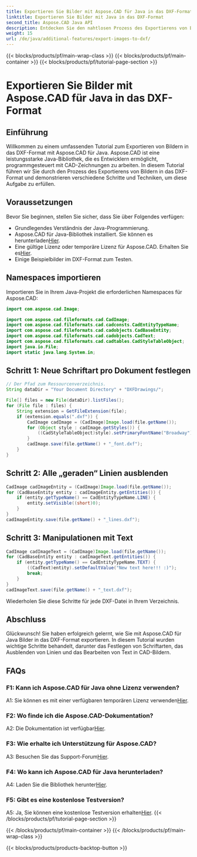 ```yaml
---
title: Exportieren Sie Bilder mit Aspose.CAD für Java in das DXF-Format
linktitle: Exportieren Sie Bilder mit Java in das DXF-Format
second_title: Aspose.CAD Java API
description: Entdecken Sie den nahtlosen Prozess des Exportierens von Bildern in das DXF-Format mit Aspose.CAD für Java. Schritt-für-Schritt-Anleitung, FAQs und mehr.
weight: 15
url: /de/java/additional-features/export-images-to-dxf/
---
```


{{< blocks/products/pf/main-wrap-class >}}
{{< blocks/products/pf/main-container >}}
{{< blocks/products/pf/tutorial-page-section >}}

# Exportieren Sie Bilder mit Aspose.CAD für Java in das DXF-Format

## Einführung

Willkommen zu einem umfassenden Tutorial zum Exportieren von Bildern in das DXF-Format mit Aspose.CAD für Java. Aspose.CAD ist eine leistungsstarke Java-Bibliothek, die es Entwicklern ermöglicht, programmgesteuert mit CAD-Zeichnungen zu arbeiten. In diesem Tutorial führen wir Sie durch den Prozess des Exportierens von Bildern in das DXF-Format und demonstrieren verschiedene Schritte und Techniken, um diese Aufgabe zu erfüllen.

## Voraussetzungen

Bevor Sie beginnen, stellen Sie sicher, dass Sie über Folgendes verfügen:

- Grundlegendes Verständnis der Java-Programmierung.
-  Aspose.CAD für Java-Bibliothek installiert. Sie können es herunterladen[Hier](https://releases.aspose.com/cad/java/).
- Eine gültige Lizenz oder temporäre Lizenz für Aspose.CAD. Erhalten Sie es[Hier](https://purchase.aspose.com/temporary-license/).
- Einige Beispielbilder im DXF-Format zum Testen.

## Namespaces importieren

Importieren Sie in Ihrem Java-Projekt die erforderlichen Namespaces für Aspose.CAD:

```java
import com.aspose.cad.Image;

import com.aspose.cad.fileformats.cad.CadImage;
import com.aspose.cad.fileformats.cad.cadconsts.CadEntityTypeName;
import com.aspose.cad.fileformats.cad.cadobjects.CadBaseEntity;
import com.aspose.cad.fileformats.cad.cadobjects.CadText;
import com.aspose.cad.fileformats.cad.cadtables.CadStyleTableObject;
import java.io.File;
import static java.lang.System.in;
```

## Schritt 1: Neue Schriftart pro Dokument festlegen

```java
// Der Pfad zum Ressourcenverzeichnis.
String dataDir = "Your Document Directory" + "DXFDrawings/";

File[] files = new File(dataDir).listFiles();
for (File file : files) {
    String extension = GetFileExtension(file);
    if (extension.equals(".dxf")) {
        CadImage cadImage = (CadImage)Image.load(file.getName());
        for (Object style : cadImage.getStyles()) {
            ((CadStyleTableObject)style).setPrimaryFontName("Broadway");
        }
        cadImage.save(file.getName() + "_font.dxf");
    }
}
```

## Schritt 2: Alle „geraden“ Linien ausblenden

```java
CadImage cadImageEntity = (CadImage)Image.load(file.getName());
for (CadBaseEntity entity : cadImageEntity.getEntities()) {
    if (entity.getTypeName() == CadEntityTypeName.LINE) {
        entity.setVisible((short)0);
    }
}
cadImageEntity.save(file.getName() + "_lines.dxf");
```

## Schritt 3: Manipulationen mit Text

```java
CadImage cadImageText = (CadImage)Image.load(file.getName());
for (CadBaseEntity entity : cadImageText.getEntities()) {
    if (entity.getTypeName() == CadEntityTypeName.TEXT) {
        ((CadText)entity).setDefaultValue("New text here!!! :)");
        break;
    }
}
cadImageText.save(file.getName() + "_text.dxf");
```

Wiederholen Sie diese Schritte für jede DXF-Datei in Ihrem Verzeichnis.

## Abschluss

Glückwunsch! Sie haben erfolgreich gelernt, wie Sie mit Aspose.CAD für Java Bilder in das DXF-Format exportieren. In diesem Tutorial wurden wichtige Schritte behandelt, darunter das Festlegen von Schriftarten, das Ausblenden von Linien und das Bearbeiten von Text in CAD-Bildern.

## FAQs

### F1: Kann ich Aspose.CAD für Java ohne Lizenz verwenden?

 A1: Sie können es mit einer verfügbaren temporären Lizenz verwenden[Hier](https://purchase.aspose.com/temporary-license/).

### F2: Wo finde ich die Aspose.CAD-Dokumentation?

 A2: Die Dokumentation ist verfügbar[Hier](https://reference.aspose.com/cad/java/).

### F3: Wie erhalte ich Unterstützung für Aspose.CAD?

 A3: Besuchen Sie das Support-Forum[Hier](https://forum.aspose.com/c/cad/19).

### F4: Wo kann ich Aspose.CAD für Java herunterladen?

 A4: Laden Sie die Bibliothek herunter[Hier](https://releases.aspose.com/cad/java/).

### F5: Gibt es eine kostenlose Testversion?

 A5: Ja, Sie können eine kostenlose Testversion erhalten[Hier](https://releases.aspose.com/).
{{< /blocks/products/pf/tutorial-page-section >}}

{{< /blocks/products/pf/main-container >}}
{{< /blocks/products/pf/main-wrap-class >}}

{{< blocks/products/products-backtop-button >}}
